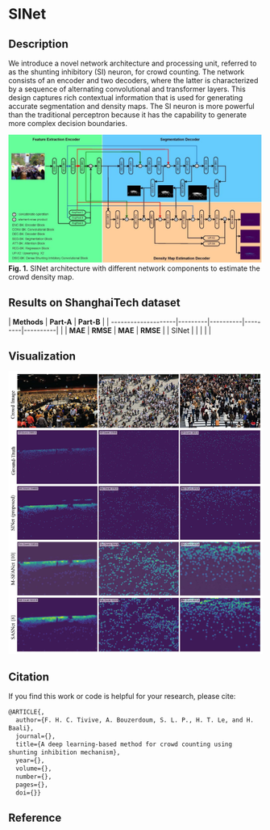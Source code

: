 # SINet
## Description
We introduce a novel network architecture and processing unit, referred to as the shunting inhibitory (SI) neuron, for crowd counting. The network consists of an encoder and two decoders, where the latter is characterized by a sequence of alternating convolutional and transformer layers. This design captures rich contextual information that is used for generating accurate segmentation and density maps. The SI neuron is more powerful than the traditional perceptron because it has the capability to generate more complex decision boundaries. 


![alt_text](./assets/model.jpg)
**Fig. 1.** SINet architecture with different network components to estimate the crowd density map.



## Results on ShanghaiTech dataset

| **Methods**         |    **Part-A**      |     **Part-B**     |
| --------------------|---------|----------|---------|----------|
|                     | **MAE** | **RMSE** | **MAE** | **RMSE** |
| SINet               |         |          |         |          |


## Visualization
![alt_text](./assets/visualization.jpg)

## Citation
If you find this work or code is helpful for your research, please cite:
```
@ARTICLE{,
  author={F. H. C. Tivive, A. Bouzerdoum, S. L. P., H. T. Le, and H. Baali},
  journal={}, 
  title={A deep learning-based method for crowd counting using shunting inhibition mechanism}, 
  year={},
  volume={},
  number={},
  pages={},
  doi={}}
  ```
## Reference

